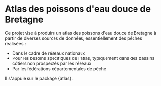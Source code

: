 # Atlas des poissons d'eau douce de Bretagne

Ce projet vise à produire un atlas des poissons d'eau douce de Bretagne à partir de diverses sources de données, essentiellement des pêches réalisées :

- Dans le cadre de réseaux nationaux
- Pour les besoins spécifiques de l'atlas, typiquement dans des bassins côtiers non prospectés par les réseaux
- Par les fédérations départementales de pêche

Il s'appuie sur le package {atlas}.
